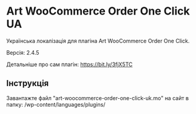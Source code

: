 # Art WooCommerce Order One Click UA

Українська локалізація для плагіна Art WooCommerce Order One Click.

Версія: 2.4.5

Детальніше про сам плагін: https://bit.ly/3fjX5TC

## Інструкція

Завантажте файл "art-woocommerce-order-one-click-uk.mo" на сайт в папку: /wp-content/languages/plugins/